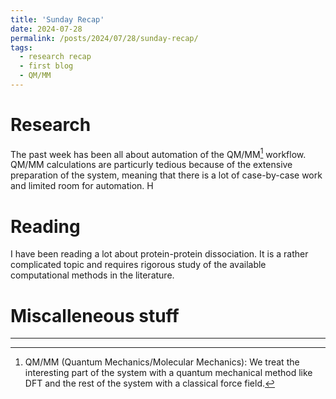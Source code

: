 ```yaml
---
title: 'Sunday Recap'
date: 2024-07-28
permalink: /posts/2024/07/28/sunday-recap/
tags:
  - research recap
  - first blog
  - QM/MM
---
```


# Research

The past week has been all about automation of the QM/MM[^1] workflow. QM/MM calculations are particurly tedious because of the extensive preparation of the system, meaning that there is a lot of case-by-case work and limited room for automation. H

[^1]: QM/MM (Quantum Mechanics/Molecular Mechanics): We treat the interesting part of the system with a quantum mechanical method like DFT and the rest of the system with a classical force field.  

# Reading

I have been reading a lot about protein-protein dissociation. It is a rather complicated topic and requires rigorous study of the available computational methods in the literature. 

# Miscalleneous stuff



---